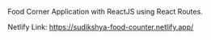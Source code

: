 Food Corner Application with ReactJS using React Routes.

Netlify Link: https://sudikshya-food-counter.netlify.app/
